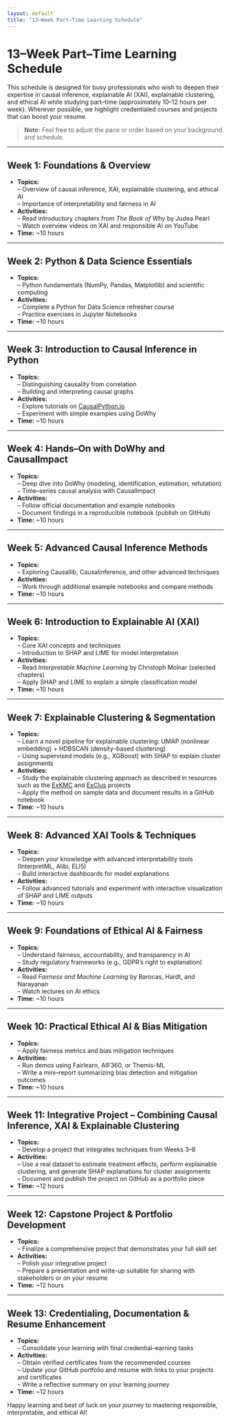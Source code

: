 ```yaml
---
layout: default
title: "13–Week Part–Time Learning Schedule"
---
```


# 13–Week Part–Time Learning Schedule

This schedule is designed for busy professionals who wish to deepen their expertise in causal inference, explainable AI (XAI), explainable clustering, and ethical AI while studying part–time (approximately 10–12 hours per week). Wherever possible, we highlight credentialed courses and projects that can boost your resume.

> **Note:** Feel free to adjust the pace or order based on your background and schedule.

---

## Week 1: Foundations & Overview
- **Topics:**  
  – Overview of causal inference, XAI, explainable clustering, and ethical AI  
  – Importance of interpretability and fairness in AI  
- **Activities:**  
  – Read introductory chapters from *The Book of Why* by Judea Pearl  
  – Watch overview videos on XAI and responsible AI on YouTube  
- **Time:** ~10 hours

---

## Week 2: Python & Data Science Essentials
- **Topics:**  
  – Python fundamentals (NumPy, Pandas, Matplotlib) and scientific computing  
- **Activities:**  
  – Complete a Python for Data Science refresher course  
  – Practice exercises in Jupyter Notebooks  
- **Time:** ~10 hours

---

## Week 3: Introduction to Causal Inference in Python
- **Topics:**  
  – Distinguishing causality from correlation  
  – Building and interpreting causal graphs  
- **Activities:**  
  – Explore tutorials on [CausalPython.io](https://causalpython.io/)  
  – Experiment with simple examples using DoWhy
- **Time:** ~10 hours

---

## Week 4: Hands–On with DoWhy and CausalImpact
- **Topics:**  
  – Deep dive into DoWhy (modeling, identification, estimation, refutation)  
  – Time–series causal analysis with CausalImpact  
- **Activities:**  
  – Follow official documentation and example notebooks  
  – Document findings in a reproducible notebook (publish on GitHub)
- **Time:** ~10 hours

---

## Week 5: Advanced Causal Inference Methods
- **Topics:**  
  – Exploring Causallib, Causalinference, and other advanced techniques  
- **Activities:**  
  – Work through additional example notebooks and compare methods
- **Time:** ~10 hours

---

## Week 6: Introduction to Explainable AI (XAI)
- **Topics:**  
  – Core XAI concepts and techniques  
  – Introduction to SHAP and LIME for model interpretation  
- **Activities:**  
  – Read *Interpretable Machine Learning* by Christoph Molnar (selected chapters)  
  – Apply SHAP and LIME to explain a simple classification model
- **Time:** ~10 hours

---

## Week 7: Explainable Clustering & Segmentation
- **Topics:**  
  – Learn a novel pipeline for explainable clustering: UMAP (nonlinear embedding) + HDBSCAN (density–based clustering)  
  – Using supervised models (e.g., XGBoost) with SHAP to explain cluster assignments  
- **Activities:**  
  – Study the explainable clustering approach as described in resources such as the [ExKMC](https://github.com/navefr/ExKMC) and [ExClus](https://arxiv.org/abs/2111.03168) projects  
  – Apply the method on sample data and document results in a GitHub notebook
- **Time:** ~10 hours

---

## Week 8: Advanced XAI Tools & Techniques
- **Topics:**  
  – Deepen your knowledge with advanced interpretability tools (InterpretML, Alibi, ELI5)  
  – Build interactive dashboards for model explanations
- **Activities:**  
  – Follow advanced tutorials and experiment with interactive visualization of SHAP and LIME outputs
- **Time:** ~10 hours

---

## Week 9: Foundations of Ethical AI & Fairness
- **Topics:**  
  – Understand fairness, accountability, and transparency in AI  
  – Study regulatory frameworks (e.g., GDPR’s right to explanation)
- **Activities:**  
  – Read *Fairness and Machine Learning* by Barocas, Hardt, and Narayanan  
  – Watch lectures on AI ethics
- **Time:** ~10 hours

---

## Week 10: Practical Ethical AI & Bias Mitigation
- **Topics:**  
  – Apply fairness metrics and bias mitigation techniques  
- **Activities:**  
  – Run demos using Fairlearn, AIF360, or Themis-ML  
  – Write a mini–report summarizing bias detection and mitigation outcomes
- **Time:** ~10 hours

---

## Week 11: Integrative Project – Combining Causal Inference, XAI & Explainable Clustering
- **Topics:**  
  – Develop a project that integrates techniques from Weeks 3–8  
- **Activities:**  
  – Use a real dataset to estimate treatment effects, perform explainable clustering, and generate SHAP explanations for cluster assignments  
  – Document and publish the project on GitHub as a portfolio piece
- **Time:** ~12 hours

---

## Week 12: Capstone Project & Portfolio Development
- **Topics:**  
  – Finalize a comprehensive project that demonstrates your full skill set  
- **Activities:**  
  – Polish your integrative project  
  – Prepare a presentation and write-up suitable for sharing with stakeholders or on your resume
- **Time:** ~12 hours

---

## Week 13: Credentialing, Documentation & Resume Enhancement
- **Topics:**  
  – Consolidate your learning with final credential–earning tasks  
- **Activities:**  
  – Obtain verified certificates from the recommended courses  
  – Update your GitHub portfolio and resume with links to your projects and certificates  
  – Write a reflective summary on your learning journey
- **Time:** ~12 hours

Happy learning and best of luck on your journey to mastering responsible, interpretable, and ethical AI!